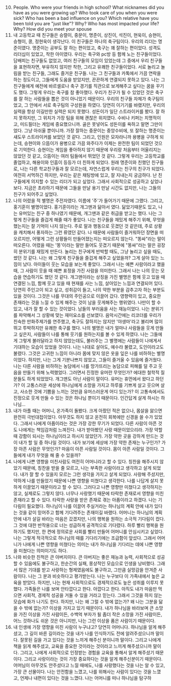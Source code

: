 10. People. Who were your friends in high school? What nicknames did you have as you were growing up? Who took care of you when you were sick? Who has been a bad influence on you? Which relative have you been told you are "just like"? Why? Who has most impacted your life? Why? How did you meet your spouse
1. 내 고등학교 때 친구들은 승렬이, 중문이, 명준이, 상진이, 석진이, 현욱이, 승현이, 승형이, 콩, 정현욱이 생각난다. 이 친구들은 하나의 축구팀이다. 우리의 리더는 명준이였다. 명준이는 공부도 잘 하는 편이었고, 축구는 꽤 잘하는 편이었다. 성격도 리더십이 있었고, 착한 아이였다. 우리는 축구와 pc방 등 함께 노는 친구들이었다. 담배피는 친구들도 없었고, 여러 친구들의 모임이 있었는데 그 중에서 우리 친구들을 표현하자면, 부유하지 않지만 착한, 그리고 유쾌한 친구들이었다. 서로 놀리고 놀림을 받는 친구들, 그래도 즐거운 친구들. 나는 그 친구들과 카톡에서 가끔 연락을 하는 정도이고, 그들에게 도움을 받았지만, 끈끈하게 연결되지 못하고 있다. 나는 그 친구들에게 예전에 바르셀로나 축구 경기를 직관으로 보게해주고 싶다는 꿈을 꾸기도 했다. 그렇게 우리는 축구를 참 좋아했다. 우리가 친구가 될 수 있었던 것은 축구를 잘 하는 사람들을 뽑은 것이 아니었기 때문이다. 우리의 친구들 자체가 축구팀이었고, 그 안에서 서로 축구팀의 구성원을 하였다. 당연히 이기기를 바랬지만, 우리의 실력을 항상 이길만한 실력은 되지 못했다. 성돈이가 일단 스트라이커를 봤다. 잘 하지 못하지만, 그 위치가 가장 팀을 위해 괜찮은 위치였다. 수비나 키퍼는 치명적이고, 미드필더는 게임에 중요했으니까. 골은 못넣어도 성돈이를 욕하고 말면 그만이었다. 그냥 아쉬울 뿐이니까. 가장 잘하는 중문이는 중앙수비에, 또 잘하는 명준이는 섀도우 스트라이커를 보았던 것 같다. 그리고, 인원은 모자라니까 용병을 구하게 되는데, 승현이와 으뜸이가 용병으로 가끔 와주다가 이제는 완전한 팀이 되었던 것으로 기억한다. 승현이는 게임을 좋아하지 않기 때문에 우리랑 처음부터 어울리지는 않았던 것 같고, 으뜸이는 여러 팀들에서 뛰었던 것 같다. 그렇게 우리는 고등학교를 졸업하고, 해용이와 인흠이 등등가 더 친하게 되었다. 원래 명준이와 친했던 친구들로, 나는 다른 학교친구들과 잘 모르는데, 자연스럽게 우리는 친구의 친구가 되었다. 여전히 서먹하긴 하지만, 우리는 같은 채팅방에 있고, 잘 지내는지 궁금하다. 난 친구들에게 의지할 수 있는 리더가 되고 싶었다. 그래서 사회적으로 성공하고 싶었나 보다. 지금은 초라하기 때문에 그들을 만날 용기 만날 시간도 없지만, 나는 그들의 친구가 되어주고 싶었다. 
2. 나의 어렸을 적 별명은 주전자였다. 이름에 '주'가 들어가기 때문에 그랬다. 그리고, 홍기훈이 별명이었다. 홍기훈이라는 개그맨과 닮아서 였다. 닮았기때문도 있고, 나는 유머있는 친구 중 하나였기 때문에, 개그맨과 같은 취급을 받고는 했다. 나는 그렇게 친구들을 즐겁게 해줄 때가 좋았다. 나는 친구들을 재밌게 해주기 위해, 무엇을 했는지는 잘 기억이 나지 않는다. 주로 말과 행동으로 웃겼던 것 같은데, 주로 상황을 캐치해서 풍자하는 그런 류였던 같다. 나 때문에 사람들이 즐거워하던 장면을 떠오르지만, 어떻게 그런 상황들이 만들어졌는지는 떠오르지 않는다. "똥싸"라는 말이 떠오른다. 어렸을 때는 '똥'이라는 말만 들어도 웃겼기 때문에 "똥싸"라는 말은 굉장히 분위기를 재밌게 만든다. 놀리는 친구에게 반박할 때도, 그냥 놀리고 싶을 때도, 썼던 것 같다. 나는 왜 그렇게 친구들을 즐겁게 해주고 싶었을까? 그게 살아 있는 느낌이 났다. 아이들이 웃는 모습을 보는게 좋았다. 그래서 나는 예쁜 사람이라고 했을 때, 그 사람이 웃을 때 예쁜 표정을 가진 사람을 의미한다. 그래서 나는 나의 웃는 모습을 연습하기도 했던 것 같다. 개그맨이라는 상징을 가진 별명은 함께 웃고 있을 때 연결된 느낌, 함께 웃고 있을 때 현재를 사는 느낌, 살아있는 느낌과 연결되어 있다. 당연히 주인고이 되고 싶고, 성취감이 들고, 나의 약한 부분을 감추고자 하는 부분도 있을 것이다. 그것은 나를 무대의 주인공으로 이끌어 갔다. 영향력이 있고, 중요한 존재라는 것을 느낄 수 있게 해주는 것이 남을 웃게해주는 행위였다. 나만이 할 수 있고, 내가 잘 할 수 있는 것이었다. 남들의 부러움을 사는 재능이었다. 나는 분위기를 파악해서 그 상황에 맞는 재미요소를 선보였다. 음악시간에는 리코더를 우리가 친숙한 만화주제가를 연주했고, 축구도 잘하지는 않지만 '야생마'라고 불리며 많이 뛰고 투박하지만 유쾌한 축구를 했다. 나의 별명은 내가 얼마나 사람들을 웃게 만들고 싶은지, 사람들이 나를 통해 웃기를 원하는지를 볼 수 있게 하였다. 나는 그들에게 그렇게 불러달라고 하지 않았는데도, 불러주는 그 별명에는 사람들이 나에게서 기대하는 모습이 있었을 것이다. 나는 나대로 살아도, 예수라 불렸고, 도인이라고도 불렸다. 그것은 고귀한 느낌이 아니라 몸에 맞지 않은 옷을 잎은 나를 비하하는 별명이었다. 하지만, 나는 그게 기분나쁘지 않았고, 그들이 즐거울 수 있음에 즐거웠다. 나는 다른 사람을 비하하는 농담에서 나를 망가뜨리는 농담으로 피해를 덜 주고 웃음을 만들기 위해 노력했었다. 그러면서 진정한 유머란 무엇인가? 에대한 철학적 질문들도 하게 되었었다. 개그맨도 아닌 사람이 말이다. 유머는 휴먼에서 왔다고 하던가? 이 고통스러운 세상에 하나님에게 소망을 가지고 하루를 기쁘게 살고 웃으며 살고, 사소한 것에 기쁨을 느끼는 것만큼 유머스러운게 어디 있는가?  이 고통속에서도 진정으로 웃게 만들 수 있는 것은 하나님 뿐이기 때문이다. 인간답게 살게 하시는 하나님...
3. 내가 아플 때는 어머니, 온가족이 돌봤다. 크게 아팠던 적은 없으나, 몸살을 앓으면 완전히 극빈대접이었다. 아무것도 하지 않고 온전히 회복에만 신경을 쓸 수가 있었다. 그래서 나에게 아픔이라는 것은 가장 강한 무기가 되었다. 다른 사람이 아픈 것도 나에게는 책임감처럼 느껴진다. 내가 받아봤던 사랑 때문이었으리라. 가장 약할 때 강함이 되시는 하나님이라고 하시지 않았던가. 가장 약한 곳을 강하게 만드는 것이 내가 할 일 중 하나일 것이다. 내가 보기에 세상에 가장 약한 존재는 누구인가? 가장 아픈 사람은 무엇인가? 마음이 아픈 사람일 것이다. 몸이 아픈 사람일 것이다. 그들에게 내가 무엇을 해 줄 수 있을까?
4. 나에게 나쁜 영향을 미친사람도 여전히 어머니라고 할 수 있다. 칭찬을 해주시지 않았기 때문에, 칭찬을 받을 줄 모르고, 나는 부족한 사람이라고 생각하고 살게 되었다. 내가 잘 할 수 있을지 모르는 그런 생각을 가지고 살게 되었다. 사랑해 주셨지만, 약하게 나를 만들었기 때문에 나쁜 영향을 미쳤다고 생각한다. 나를 나답게 살지 못하게 이끌었기 때문이라고 할 수 있다. 그러다고 나쁜 영향만 미쳤다고 생각하지는 않고, 실제로도 그렇지 않다. 너무나 사랑했기 때문에 타락한 존재로서 영향을 미친존재라고 할 수 있다. 타락한 사랑을 받은 존재로 겪는 아픔이라고 하겠다. 나는 기다림이 필요했다. 하나님이 나를 이끌어 주실거라는 하나님의 계획 안에 내가 있다는 것을 같이 믿어주고 함께 기다려주는 존재이길 바랬다. 어머니는 하나님의 계획 안에 내가 살길 바라는 마음은 갔겠지만, 나의 행복을 원하는 소극적 기다림이 컸다. 그 것에 대한 반작용으로 너는 성급하게 공격적으로 기다렸다. 하루 빨리 행복을 원하기도 했지만, 한 켠에 정의로운 사회를 빨리 만들어 어머니를 안심시키고 싶었다. 나는 그렇게 적극적으로 하나님의 때를 기다리기에는 조급함이 앞섰다. 그래서 어머니가 나에게 나쁜 영향을 미쳤다는 의미는 내가 하나님을 기다리는 데에 나쁜 영향을 미쳤다는 의미이기도 하다.
5. 나와 비슷한 친척은 큰 아버지이다. 큰 아버지는 좋은 재능과 능력, 사회적으로 성공할 수 있음에도 불구하고, 한순간의 실패, 몽상적인 모습으로 인생을 낭비했다. 그래서 많은 기대를 받고 사랑하는 형제였음에도 불구하고, 그만큼 실망감을 안겨준 사람이다. 나는 그 분과 비슷하다고 평가받는다. 나는 누구보다 이 가족내에서 높은 교육을 받았다. 하지만, 나는 현재 사회적으로도 경제적으로도 높은 성취를 이루지 못했다. 가족들은 나를 보며 안타깝다고 한다. 아깝다고 한다. 아직도 내가 마음만 먹으면 사회적, 경제적 성공을 거둘 수 있을 거라고 믿는다. 그래서 그것을 하지 않는 모습에 화가 나기도 한다. 하지만, 나는 왜 그럴 수 밖에 없는가? 왜 나는 그분을 닮을 수 밖에 없는가? 이상을 가지고 있기 때문이다. 내가 하나님을 바라보며 큰 소망을 가진 이상을 가진 사람이든, 수백억 부자가 될 좀더 작은 소망을 가진 사람이든, 어느 것하나도 쉬운 것은 아니지만, 나는 그런 이상을 품은 사람이기 때문이다.
6. 내 인생에 가장 영향을 미친 사람이 누구냐고? 당연히 어머니다. 하나님을 알게 해주셨고, 그 길이  바른 길이라는 것을 내가 나를 인식하기도 전에 알려주셨으니까 말이다. 잘못된 길을 가고 있다는 것을 느끼게 해주신 분이니까 말이다. 그리고 나에게 책을 읽게 해주셨고, 교육을 중요한 것이라는 것이라고 느끼게 해주셨으니까 말이다. 그리고, 나에게 사회적으로 인정받는 경험을 교육을 통해서 알게 해주셨기 때문이다. 그리고 사랑이라는 것이 가장 중요하다는 것을 알게 해주신분이기 때문이다. 어머님이 아무것도 안주셨다고 느낄 때에도, 나를 사랑했다는 것을 나는 알 수 있고, 가장 큰 선물이다. 나는 안전함을 느꼈고, 나를 위해사는 사람이 있다는 것을 느꼈고, 언제나 내편이 있다는 것을 느꼈다. 나는 어머니를 떠나 하나님을 탐구하